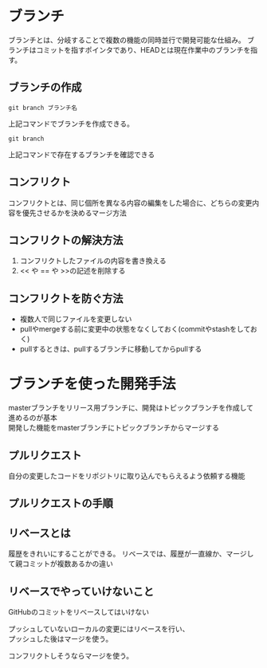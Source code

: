 # ブランチ
ブランチとは、分岐することで複数の機能の同時並行で開発可能な仕組み。
ブランチはコミットを指すポインタであり、HEADとは現在作業中のブランチを指す。

## ブランチの作成

```
git branch ブランチ名
```

上記コマンドでブランチを作成できる。

```
git branch
```

上記コマンドで存在するブランチを確認できる
## コンフリクト
コンフリクトとは、同じ個所を異なる内容の編集をした場合に、どちらの変更内容を優先させるかを決めるマージ方法  

## コンフリクトの解決方法
1. コンフリクトしたファイルの内容を書き換える
2. << や == や >>の記述を削除する

## コンフリクトを防ぐ方法
* 複数人で同じファイルを変更しない
* pullやmergeする前に変更中の状態をなくしておく(commitやstashをしておく)
* pullするときは、pullするブランチに移動してからpullする


# ブランチを使った開発手法
masterブランチをリリース用ブランチに、開発はトピックブランチを作成して進めるのが基本  
開発した機能をmasterブランチにトピックブランチからマージする  

## プルリクエスト
自分の変更したコードをリポジトリに取り込んでもらえるよう依頼する機能

## プルリクエストの手順

## リベースとは
履歴をきれいにすることができる。
リベースでは、履歴が一直線か、マージして親コミットが複数あるかの違い

## リベースでやっていけないこと
GitHubのコミットをリベースしてはいけない

プッシュしていないローカルの変更にはリベースを行い、  
プッシュした後はマージを使う。

コンフリクトしそうならマージを使う。  
